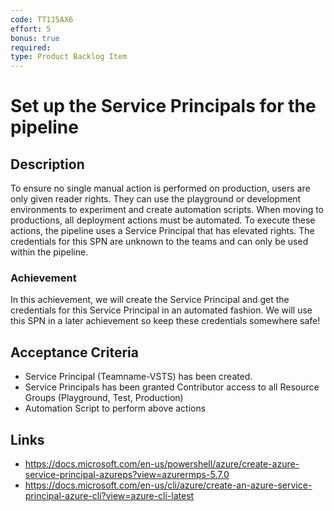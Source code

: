 ```yaml
---
code: TT1J5AX6
effort: 5
bonus: true
required: 
type: Product Backlog Item 
---
```

# Set up the Service Principals for the pipeline #

## Description ##
To ensure no single manual action is performed on production, users are only given reader rights. They can use the playground or development environments to experiment and create automation scripts. When moving to productions, all deployment actions must be automated. To execute these actions, the pipeline uses a Service Principal that has elevated rights. The credentials for this SPN are unknown to the teams and can only be used within the pipeline. 

### Achievement ###
In this achievement, we will create the Service Principal and get the credentials for this Service Principal in an automated fashion. We will use this SPN in a later achievement so keep these credentials somewhere safe!

## Acceptance Criteria ##
* Service Principal (Teamname-VSTS) has been created.
* Service Principals has been granted Contributor access to all Resource Groups (Playground, Test, Production)
* Automation Script to perform above actions

## Links ##
- https://docs.microsoft.com/en-us/powershell/azure/create-azure-service-principal-azureps?view=azurermps-5.7.0
- https://docs.microsoft.com/en-us/cli/azure/create-an-azure-service-principal-azure-cli?view=azure-cli-latest
